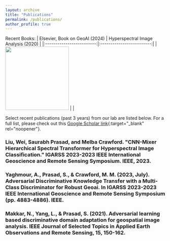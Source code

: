 ```yaml
---
layout: archive
title: "Publications"
permalink: /publications/
author_profile: true
---
```


Recent Books:
| Elsevier, Book on GeoAI (2024)             |  Hyperspectral Image Analysis (2020) |
|:-------------------------:|:-------------------------:|
| <img src="https://prasadlab.github.io/images/ImageAssets/Elsevier_2024.png" width="200" /> |  |


Select recent publications (past 3 years) from our lab are listed below. For a full list, please check out this [Google Scholar link](https://scholar.google.com/citations?user=g_FRerIAAAAJ&hl=en&oi=ao){:target="_blank" rel="noopener"}.

### Liu, Wei, Saurabh Prasad, and Melba Crawford. "CNN-Mixer Hierarchical Spectral Transformer for Hyperspectral Image Classification." IGARSS 2023-2023 IEEE International Geoscience and Remote Sensing Symposium. IEEE, 2023.

### Yaghmour, A., Prasad, S., & Crawford, M. M. (2023, July). Adversarial Discriminative Knowledge Transfer with a Multi-Class Discriminator for Robust Geoai. In IGARSS 2023-2023 IEEE International Geoscience and Remote Sensing Symposium (pp. 4883-4886). IEEE.

### Makkar, N., Yang, L., & Prasad, S. (2021). Adversarial learning based discriminative domain adaptation for geospatial image analysis. IEEE Journal of Selected Topics in Applied Earth Observations and Remote Sensing, 15, 150-162.
